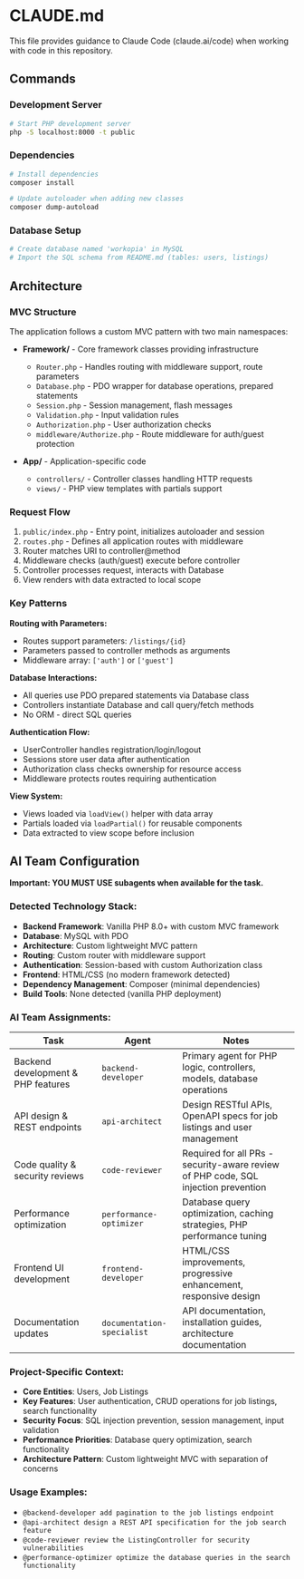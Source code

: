# CLAUDE.md

This file provides guidance to Claude Code (claude.ai/code) when working with code in this repository.

## Commands

### Development Server
```bash
# Start PHP development server
php -S localhost:8000 -t public
```

### Dependencies
```bash
# Install dependencies
composer install

# Update autoloader when adding new classes
composer dump-autoload
```

### Database Setup
```bash
# Create database named 'workopia' in MySQL
# Import the SQL schema from README.md (tables: users, listings)
```

## Architecture

### MVC Structure
The application follows a custom MVC pattern with two main namespaces:

- **Framework/** - Core framework classes providing infrastructure
  - `Router.php` - Handles routing with middleware support, route parameters
  - `Database.php` - PDO wrapper for database operations, prepared statements
  - `Session.php` - Session management, flash messages
  - `Validation.php` - Input validation rules
  - `Authorization.php` - User authorization checks
  - `middleware/Authorize.php` - Route middleware for auth/guest protection

- **App/** - Application-specific code
  - `controllers/` - Controller classes handling HTTP requests
  - `views/` - PHP view templates with partials support

### Request Flow
1. `public/index.php` - Entry point, initializes autoloader and session
2. `routes.php` - Defines all application routes with middleware
3. Router matches URI to controller@method
4. Middleware checks (auth/guest) execute before controller
5. Controller processes request, interacts with Database
6. View renders with data extracted to local scope

### Key Patterns

**Routing with Parameters:**
- Routes support parameters: `/listings/{id}`
- Parameters passed to controller methods as arguments
- Middleware array: `['auth']` or `['guest']`

**Database Interactions:**
- All queries use PDO prepared statements via Database class
- Controllers instantiate Database and call query/fetch methods
- No ORM - direct SQL queries

**Authentication Flow:**
- UserController handles registration/login/logout
- Sessions store user data after authentication
- Authorization class checks ownership for resource access
- Middleware protects routes requiring authentication

**View System:**
- Views loaded via `loadView()` helper with data array
- Partials loaded via `loadPartial()` for reusable components
- Data extracted to view scope before inclusion

## AI Team Configuration

**Important: YOU MUST USE subagents when available for the task.**

### Detected Technology Stack:
- **Backend Framework**: Vanilla PHP 8.0+ with custom MVC framework
- **Database**: MySQL with PDO
- **Architecture**: Custom lightweight MVC pattern
- **Routing**: Custom router with middleware support
- **Authentication**: Session-based with custom Authorization class
- **Frontend**: HTML/CSS (no modern framework detected)
- **Dependency Management**: Composer (minimal dependencies)
- **Build Tools**: None detected (vanilla PHP deployment)

### AI Team Assignments:

| Task | Agent | Notes |
|------|-------|-------|
| Backend development & PHP features | `backend-developer` | Primary agent for PHP logic, controllers, models, database operations |
| API design & REST endpoints | `api-architect` | Design RESTful APIs, OpenAPI specs for job listings and user management |
| Code quality & security reviews | `code-reviewer` | Required for all PRs - security-aware review of PHP code, SQL injection prevention |
| Performance optimization | `performance-optimizer` | Database query optimization, caching strategies, PHP performance tuning |
| Frontend UI development | `frontend-developer` | HTML/CSS improvements, progressive enhancement, responsive design |
| Documentation updates | `documentation-specialist` | API documentation, installation guides, architecture documentation |

### Project-Specific Context:
- **Core Entities**: Users, Job Listings
- **Key Features**: User authentication, CRUD operations for job listings, search functionality
- **Security Focus**: SQL injection prevention, session management, input validation
- **Performance Priorities**: Database query optimization, search functionality
- **Architecture Pattern**: Custom lightweight MVC with separation of concerns

### Usage Examples:
- `@backend-developer add pagination to the job listings endpoint`
- `@api-architect design a REST API specification for the job search feature`
- `@code-reviewer review the ListingController for security vulnerabilities`
- `@performance-optimizer optimize the database queries in the search functionality`
